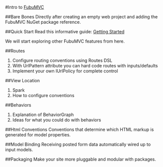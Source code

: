 #Intro to [FubuMVC](http://fubumvc.com)

##Bare Bones
Directly after creating an empty web project and adding the FubuMVC NuGet package reference.

##Quick Start
Read this informative guide: [Getting Started](http://guides.fubumvc.com/getting_started.html)

We will start exploring other FubuMVC features from here.

##Routes
1. Configure routing conventions using Routes DSL
2. With UrlPattern attribute you can hard code routes with inputs/defaults
3. Implement your own IUrlPolicy for complete control

##View Location
1. Spark
2. How to configure conventions

##Behaviors
1. Explanation of BehaviorGraph
2. Ideas for what you could do with behaviors

##Html Conventions
Conventions that determine which HTML markup is generated for model properties.

##Model Binding
Receiving posted form data automatically wired up to input models.

##Packaging
Make your site more pluggable and modular with packages.
